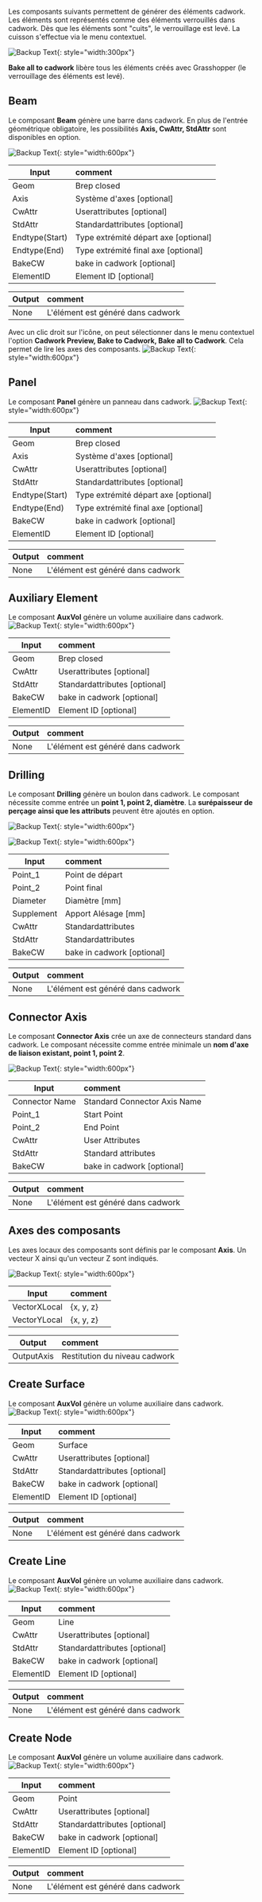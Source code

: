 Les composants suivants permettent de générer des éléments cadwork. Les éléments sont représentés comme des éléments verrouillés dans cadwork. Dès que les éléments sont "cuits", le verrouillage est levé. La cuisson s'effectue via le menu contextuel.

![Backup Text](../img/context.jpg "context menü"){: style="width:300px"}

**Bake all to cadwork** libère tous les éléments créés avec Grasshopper (le verrouillage des éléments est levé).

## Beam

Le composant **Beam** génère une barre dans cadwork.
En plus de l'entrée géométrique obligatoire, les possibilités **Axis, CwAttr, StdAttr** sont disponibles en option.

![Backup Text](../img/beam.png "Beam"){: style="width:600px"}

| Input          | comment                              |
| -------------- | :----------------------------------- |
| Geom           | Brep closed                          |
| Axis           | Système d'axes [optional]            |
| CwAttr         | Userattributes [optional]            |
| StdAttr        | Standardattributes [optional]        |
| Endtype(Start) | Type extrémité départ axe [optional] |
| Endtype(End)   | Type extrémité final axe [optional]  |
| BakeCW         | bake in cadwork [optional]           |
| ElementID      | Element ID [optional]                |

| Output | comment                           |
| ------ | :-------------------------------- |
| None   | L'élément est généré dans cadwork |

Avec un clic droit sur l'icône, on peut sélectionner dans le menu contextuel l'option **Cadwork Preview, Bake to Cadwork, Bake all to Cadwork**. Cela permet de lire les axes des composants.
![Backup Text](../img/beam_bake.png "Beam"){: style="width:600px"}

## Panel

Le composant **Panel** génère un panneau dans cadwork.
![Backup Text](../img/panel.png "Panel"){: style="width:600px"}

| Input          | comment                              |
| -------------- | :----------------------------------- |
| Geom           | Brep closed                          |
| Axis           | Système d'axes [optional]            |
| CwAttr         | Userattributes [optional]            |
| StdAttr        | Standardattributes [optional]        |
| Endtype(Start) | Type extrémité départ axe [optional] |
| Endtype(End)   | Type extrémité final axe [optional]  |
| BakeCW         | bake in cadwork [optional]           |
| ElementID      | Element ID [optional]                |

| Output | comment                           |
| ------ | :-------------------------------- |
| None   | L'élément est généré dans cadwork |

## Auxiliary Element

Le composant **AuxVol** génère un volume auxiliaire dans cadwork.
![Backup Text](../img/auxi.png "Panel"){: style="width:600px"}

| Input     | comment                       |
| --------- | :---------------------------- |
| Geom      | Brep closed                   |
| CwAttr    | Userattributes [optional]     |
| StdAttr   | Standardattributes [optional] |
| BakeCW    | bake in cadwork [optional]    |
| ElementID | Element ID [optional]         |

| Output | comment                           |
| ------ | :-------------------------------- |
| None   | L'élément est généré dans cadwork |

## Drilling

Le composant **Drilling** génère un boulon dans cadwork. Le composant nécessite comme entrée un **point 1, point 2, diamètre**. La **surépaisseur de perçage ainsi que les attributs** peuvent être ajoutés en option.

![Backup Text](../img/drill.png "Drilling"){: style="width:600px"}

![Backup Text](../img/drilling.png "Drilling"){: style="width:600px"}

| Input      | comment                    |
| ---------- | :------------------------- |
| Point_1    | Point de départ            |
| Point_2    | Point final                |
| Diameter   | Diamètre [mm]              |
| Supplement | Apport Alésage [mm]        |
| CwAttr     | Standardattributes         |
| StdAttr    | Standardattributes         |
| BakeCW     | bake in cadwork [optional] |

| Output | comment                           |
| ------ | :-------------------------------- |
| None   | L'élément est généré dans cadwork |

## Connector Axis

Le composant **Connector Axis** crée un axe de connecteurs standard dans cadwork. Le composant nécessite comme entrée minimale un **nom d'axe de liaison existant, point 1, point 2**.

![Backup Text](../img/connector_axis.png "Drilling"){: style="width:600px"}

| Input          | comment                      |
| -------------- | :--------------------------- |
| Connector Name | Standard Connector Axis Name |
| Point_1        | Start Point                  |
| Point_2        | End Point                    |
| CwAttr         | User Attributes              |
| StdAttr        | Standard attributes          |
| BakeCW         | bake in cadwork [optional]   |

| Output | comment                           |
| ------ | :-------------------------------- |
| None   | L'élément est généré dans cadwork |

## Axes des composants

Les axes locaux des composants sont définis par le composant **Axis**.
Un vecteur X ainsi qu'un vecteur Z sont indiqués.

![Backup Text](../img/axis1.png "Axis"){: style="width:600px"}

| Input        | comment   |
| ------------ | :-------- |
| VectorXLocal | {x, y, z} |
| VectorYLocal | {x, y, z} |

| Output     | comment                       |
| ---------- | :---------------------------- |
| OutputAxis | Restitution du niveau cadwork |

## Create Surface

Le composant **AuxVol** génère un volume auxiliaire dans cadwork.
![Backup Text](../img/createSurface.jpg "Surface"){: style="width:600px"}

| Input     | comment                       |
| --------- | :---------------------------- |
| Geom      | Surface                       |
| CwAttr    | Userattributes [optional]     |
| StdAttr   | Standardattributes [optional] |
| BakeCW    | bake in cadwork [optional]    |
| ElementID | Element ID [optional]         |

| Output | comment                           |
| ------ | :-------------------------------- |
| None   | L'élément est généré dans cadwork |

## Create Line

Le composant **AuxVol** génère un volume auxiliaire dans cadwork.
![Backup Text](../img/createLine.jpg "Surface"){: style="width:600px"}

| Input     | comment                       |
| --------- | :---------------------------- |
| Geom      | Line                          |
| CwAttr    | Userattributes [optional]     |
| StdAttr   | Standardattributes [optional] |
| BakeCW    | bake in cadwork [optional]    |
| ElementID | Element ID [optional]         |

| Output | comment                           |
| ------ | :-------------------------------- |
| None   | L'élément est généré dans cadwork |

## Create Node

Le composant **AuxVol** génère un volume auxiliaire dans cadwork.
![Backup Text](../img/createNode.jpg "Surface"){: style="width:600px"}

| Input     | comment                       |
| --------- | :---------------------------- |
| Geom      | Point                         |
| CwAttr    | Userattributes [optional]     |
| StdAttr   | Standardattributes [optional] |
| BakeCW    | bake in cadwork [optional]    |
| ElementID | Element ID [optional]         |

| Output | comment                           |
| ------ | :-------------------------------- |
| None   | L'élément est généré dans cadwork |
